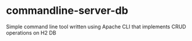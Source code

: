 # commandline-server-db
Simple command line tool written using Apache CLI that implements CRUD operations on H2 DB
